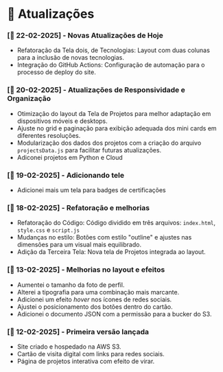 # 🚀 Atualizações

### [📅 22-02-2025] - Novas Atualizações de Hoje

- Refatoração da Tela dois, de Tecnologias: Layout com duas colunas para a inclusão de novas tecnologias.
- Integração do GitHub Actions: Configuração de automação para o processo de deploy do site.


### [📅 20-02-2025] - Atualizações de Responsividade e Organização

- Otimização do layout da Tela de Projetos para melhor adaptação em dispositivos móveis e desktops.
- Ajuste no grid e paginação para exibição adequada dos mini cards em diferentes resoluções.
- Modularização dos dados dos projetos com a criação do arquivo `projectsData.js` para facilitar futuras atualizações.
- Adiconei projetos em Python e Cloud

### [📅 19-02-2025] - Adicionando tele
- Adicionei mais um tela para badges de certificações 

### [📅 18-02-2025] - Refatoração e melhorias

- Refatoração do Código: Código dividido em três arquivos: `index.html`, `style.css` e `script.js`
- Mudanças no estilo: Botões com estilo "outline" e ajustes nas dimensões para um visual mais equilibrado.
- Adição da Terceira Tela: Nova tela de Projetos integrada ao layout.


### [📅 13-02-2025] - Melhorias no layout e efeitos
- Aumentei o tamanho da foto de perfil.
- Alterei a tipografia para uma combinação mais marcante.
- Adicionei um efeito *hover* nos ícones de redes sociais.
- Ajustei o posicionamento dos botões dentro do cartão.
- Adicionei o documento JSON com a permissão para a bucker do S3.

### [📅 12-02-2025] - Primeira versão lançada
- Site criado e hospedado na AWS S3.
- Cartão de visita digital com links para redes sociais.
- Página de projetos interativa com efeito de virar.